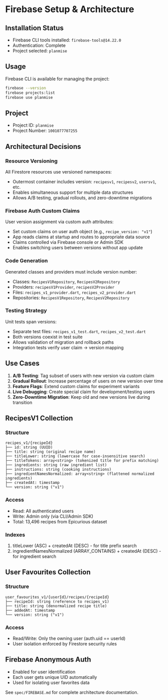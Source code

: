 # Firebase Setup & Architecture

## Installation Status
- Firebase CLI tools installed: `firebase-tools@14.22.0`
- Authentication: Complete
- Project selected: `planmise`

## Usage
Firebase CLI is available for managing the project:
```bash
firebase --version
firebase projects:list
firebase use planmise
```

## Project
- Project ID: `planmise`
- Project Number: `1001077707255`

## Architectural Decisions

### Resource Versioning
All Firestore resources use versioned namespaces:
- Outermost container includes version: `recipesv1`, `recipesv2`, `usersv1`, etc.
- Enables simultaneous support for multiple data structures
- Allows A/B testing, gradual rollouts, and zero-downtime migrations

### Firebase Auth Custom Claims
User version assignment via custom auth attributes:
- Set custom claims on user auth object (e.g., `recipe_version: "v1"`)
- App reads claims at startup and routes to appropriate data source
- Claims controlled via Firebase console or Admin SDK
- Enables switching users between versions without app update

### Code Generation
Generated classes and providers must include version number:
- Classes: `RecipesV1Repository`, `RecipesV2Repository`
- Providers: `recipesV1Provider`, `recipesV2Provider`
- Files: `recipes_v1_provider.dart`, `recipes_v2_provider.dart`
- Repositories: `RecipesV1Repository`, `RecipesV2Repository`

### Testing Strategy
Unit tests span versions:
- Separate test files: `recipes_v1_test.dart`, `recipes_v2_test.dart`
- Both versions coexist in test suite
- Allows validation of migration and rollback paths
- Integration tests verify user claim → version mapping

## Use Cases
1. **A/B Testing**: Tag subset of users with new version via custom claim
2. **Gradual Rollout**: Increase percentage of users on new version over time
3. **Feature Flags**: Extend custom claims for experiment variants
4. **Live Debugging**: Create special claim for development/testing users
5. **Zero-Downtime Migration**: Keep old and new versions live during transition

## RecipesV1 Collection

### Structure
```
recipes_v1/{recipeId}
├── id: string (UUID)
├── title: string (original recipe name)
├── titleLower: string (lowercase for case-insensitive search)
├── titleTokens: array<string> (tokenized title for prefix matching)
├── ingredients: string (raw ingredient list)
├── instructions: string (cooking instructions)
├── ingredientNamesNormalized: array<string> (flattened normalized ingredients)
├── createdAt: timestamp
└── version: string ("v1")
```

### Access
- Read: All authenticated users
- Write: Admin only (via CLI/Admin SDK)
- Total: 13,496 recipes from Epicurious dataset

### Indexes
1. titleLower (ASC) + createdAt (DESC) - for title prefix search
2. ingredientNamesNormalized (ARRAY_CONTAINS) + createdAt (DESC) - for ingredient search

## User Favourites Collection

### Structure
```
user_favourites_v1/{userId}/recipes/{recipeId}
├── recipeId: string (reference to recipes_v1)
├── title: string (denormalized recipe title)
├── addedAt: timestamp
└── version: string ("v1")
```

### Access
- Read/Write: Only the owning user (auth.uid == userId)
- User isolation enforced by Firestore security rules

## Firebase Anonymous Auth
- Enabled for user identification
- Each user gets unique UID automatically
- Used for isolating user favorites data

See `spec/FIREBASE.md` for complete architecture documentation.

